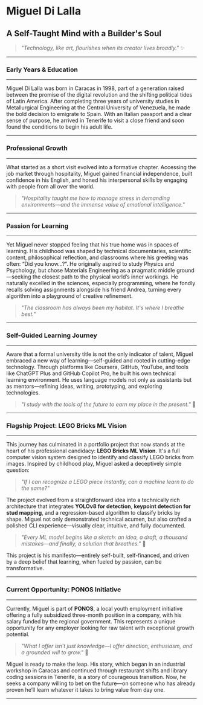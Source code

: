 # Miguel Di Lalla
## A Self-Taught Mind with a Builder's Soul

> *"Technology, like art, flourishes when its creator lives broadly."* ✨

---

### Early Years & Education

---

Miguel Di Lalla was born in Caracas in 1998, part of a generation raised between the promise of the digital revolution and the shifting political tides of Latin America. After completing three years of university studies in Metallurgical Engineering at the Central University of Venezuela, he made the bold decision to emigrate to Spain. With an Italian passport and a clear sense of purpose, he arrived in Tenerife to visit a close friend and soon found the conditions to begin his adult life.

---

### Professional Growth

---

What started as a short visit evolved into a formative chapter. Accessing the job market through hospitality, Miguel gained financial independence, built confidence in his English, and honed his interpersonal skills by engaging with people from all over the world.

> *"Hospitality taught me how to manage stress in demanding environments—and the immense value of emotional intelligence."*

---

### Passion for Learning

---

Yet Miguel never stopped feeling that his true home was in spaces of learning. His childhood was shaped by technical documentaries, scientific content, philosophical reflection, and classrooms where his greeting was often: “Did you know…?”. He originally aspired to study Physics and Psychology, but chose Materials Engineering as a pragmatic middle ground—seeking the closest path to the physical world’s inner workings. He naturally excelled in the sciences, especially programming, where he fondly recalls solving assignments alongside his friend Andrea, turning every algorithm into a playground of creative refinement.

> *"The classroom has always been my habitat. It's where I breathe best."*

---

### Self-Guided Learning Journey

---

Aware that a formal university title is not the only indicator of talent, Miguel embraced a new way of learning—self-guided and rooted in cutting-edge technology. Through platforms like Coursera, GitHub, YouTube, and tools like ChatGPT Plus and GitHub Copilot Pro, he built his own technical learning environment. He uses language models not only as assistants but as mentors—refining ideas, writing, prototyping, and exploring technologies.

> *"I study with the tools of the future to earn my place in the present."* 🤖

---

### Flagship Project: LEGO Bricks ML Vision

---

This journey has culminated in a portfolio project that now stands at the heart of his professional candidacy: **LEGO Bricks ML Vision**. It's a full computer vision system designed to identify and classify LEGO bricks from images. Inspired by childhood play, Miguel asked a deceptively simple question:

> *"If I can recognize a LEGO piece instantly, can a machine learn to do the same?"*

The project evolved from a straightforward idea into a technically rich architecture that integrates **YOLOv8 for detection**, **keypoint detection for stud mapping**, and a regression-based algorithm to classify bricks by shape. Miguel not only demonstrated technical acumen, but also crafted a polished CLI experience—visually clear, intuitive, and fully documented.

> *"Every ML model begins like a sketch: an idea, a draft, a thousand mistakes—and finally, a solution that breathes."* 🌈

This project is his manifesto—entirely self-built, self-financed, and driven by a deep belief that learning, when fueled by passion, can be transformative.

---

### Current Opportunity: PONOS Initiative

---

Currently, Miguel is part of **PONOS**, a local youth employment initiative offering a fully subsidized three-month position in a company, with his salary funded by the regional government. This represents a unique opportunity for any employer looking for raw talent with exceptional growth potential.

> *"What I offer isn’t just knowledge—I offer direction, enthusiasm, and a grounded will to grow."* 🌟

Miguel is ready to make the leap. His story, which began in an industrial workshop in Caracas and continued through restaurant shifts and library coding sessions in Tenerife, is a story of courageous transition. Now, he seeks a company willing to bet on the future—on someone who has already proven he’ll learn whatever it takes to bring value from day one.

---
